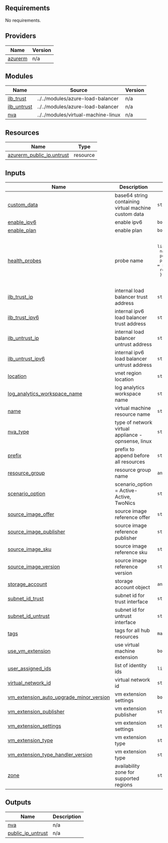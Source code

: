 

<!-- BEGIN_TF_DOCS -->
## Requirements

No requirements.

## Providers

| Name | Version |
|------|---------|
| <a name="provider_azurerm"></a> [azurerm](#provider\_azurerm) | n/a |

## Modules

| Name | Source | Version |
|------|--------|---------|
| <a name="module_ilb_trust"></a> [ilb\_trust](#module\_ilb\_trust) | ../../modules/azure-load-balancer | n/a |
| <a name="module_ilb_untrust"></a> [ilb\_untrust](#module\_ilb\_untrust) | ../../modules/azure-load-balancer | n/a |
| <a name="module_nva"></a> [nva](#module\_nva) | ../../modules/virtual-machine-linux | n/a |

## Resources

| Name | Type |
|------|------|
| [azurerm_public_ip.untrust](https://registry.terraform.io/providers/hashicorp/azurerm/latest/docs/resources/public_ip) | resource |

## Inputs

| Name | Description | Type | Default | Required |
|------|-------------|------|---------|:--------:|
| <a name="input_custom_data"></a> [custom\_data](#input\_custom\_data) | base64 string containing virtual machine custom data | `string` | `null` | no |
| <a name="input_enable_ipv6"></a> [enable\_ipv6](#input\_enable\_ipv6) | enable ipv6 | `bool` | `false` | no |
| <a name="input_enable_plan"></a> [enable\_plan](#input\_enable\_plan) | enable plan | `bool` | `false` | no |
| <a name="input_health_probes"></a> [health\_probes](#input\_health\_probes) | probe name | <pre>list(object({<br>    name         = string<br>    port         = number<br>    protocol     = string<br>    request_path = optional(string, "")<br>  }))</pre> | <pre>[<br>  {<br>    "name": "ssh",<br>    "port": 22,<br>    "protocol": "Tcp",<br>    "request_path": ""<br>  }<br>]</pre> | no |
| <a name="input_ilb_trust_ip"></a> [ilb\_trust\_ip](#input\_ilb\_trust\_ip) | internal load balancer trust address | `string` | `null` | no |
| <a name="input_ilb_trust_ipv6"></a> [ilb\_trust\_ipv6](#input\_ilb\_trust\_ipv6) | internal ipv6 load balancer trust address | `string` | `null` | no |
| <a name="input_ilb_untrust_ip"></a> [ilb\_untrust\_ip](#input\_ilb\_untrust\_ip) | internal load balancer untrust address | `string` | `null` | no |
| <a name="input_ilb_untrust_ipv6"></a> [ilb\_untrust\_ipv6](#input\_ilb\_untrust\_ipv6) | internal ipv6 load balancer untrust address | `string` | `null` | no |
| <a name="input_location"></a> [location](#input\_location) | vnet region location | `string` | n/a | yes |
| <a name="input_log_analytics_workspace_name"></a> [log\_analytics\_workspace\_name](#input\_log\_analytics\_workspace\_name) | log analytics workspace name | `string` | `null` | no |
| <a name="input_name"></a> [name](#input\_name) | virtual machine resource name | `string` | n/a | yes |
| <a name="input_nva_type"></a> [nva\_type](#input\_nva\_type) | type of network virtual appliance - opnsense, linux | `string` | `"opnsense"` | no |
| <a name="input_prefix"></a> [prefix](#input\_prefix) | prefix to append before all resources | `string` | `""` | no |
| <a name="input_resource_group"></a> [resource\_group](#input\_resource\_group) | resource group name | `any` | n/a | yes |
| <a name="input_scenario_option"></a> [scenario\_option](#input\_scenario\_option) | scenario\_option = Active-Active, TwoNics | `string` | `"TwoNics"` | no |
| <a name="input_source_image_offer"></a> [source\_image\_offer](#input\_source\_image\_offer) | source image reference offer | `string` | `"0001-com-ubuntu-server-focal"` | no |
| <a name="input_source_image_publisher"></a> [source\_image\_publisher](#input\_source\_image\_publisher) | source image reference publisher | `string` | `"Canonical"` | no |
| <a name="input_source_image_sku"></a> [source\_image\_sku](#input\_source\_image\_sku) | source image reference sku | `string` | `"20_04-lts"` | no |
| <a name="input_source_image_version"></a> [source\_image\_version](#input\_source\_image\_version) | source image reference version | `string` | `"latest"` | no |
| <a name="input_storage_account"></a> [storage\_account](#input\_storage\_account) | storage account object | `any` | `null` | no |
| <a name="input_subnet_id_trust"></a> [subnet\_id\_trust](#input\_subnet\_id\_trust) | subnet id for trust interface | `string` | n/a | yes |
| <a name="input_subnet_id_untrust"></a> [subnet\_id\_untrust](#input\_subnet\_id\_untrust) | subnet id for untrust interface | `string` | n/a | yes |
| <a name="input_tags"></a> [tags](#input\_tags) | tags for all hub resources | `map(any)` | `null` | no |
| <a name="input_use_vm_extension"></a> [use\_vm\_extension](#input\_use\_vm\_extension) | use virtual machine extension | `bool` | `false` | no |
| <a name="input_user_assigned_ids"></a> [user\_assigned\_ids](#input\_user\_assigned\_ids) | list of identity ids | `list(any)` | `[]` | no |
| <a name="input_virtual_network_id"></a> [virtual\_network\_id](#input\_virtual\_network\_id) | virtual network id | `string` | `null` | no |
| <a name="input_vm_extension_auto_upgrade_minor_version"></a> [vm\_extension\_auto\_upgrade\_minor\_version](#input\_vm\_extension\_auto\_upgrade\_minor\_version) | vm extension settings | `bool` | `true` | no |
| <a name="input_vm_extension_publisher"></a> [vm\_extension\_publisher](#input\_vm\_extension\_publisher) | vm extension publisher | `string` | `"Microsoft.OSTCExtensions"` | no |
| <a name="input_vm_extension_settings"></a> [vm\_extension\_settings](#input\_vm\_extension\_settings) | vm extension settings | `string` | `""` | no |
| <a name="input_vm_extension_type"></a> [vm\_extension\_type](#input\_vm\_extension\_type) | vm extension type | `string` | `"CustomScriptForLinux"` | no |
| <a name="input_vm_extension_type_handler_version"></a> [vm\_extension\_type\_handler\_version](#input\_vm\_extension\_type\_handler\_version) | vm extension type | `string` | `"1.5"` | no |
| <a name="input_zone"></a> [zone](#input\_zone) | availability zone for supported regions | `string` | `null` | no |

## Outputs

| Name | Description |
|------|-------------|
| <a name="output_nva"></a> [nva](#output\_nva) | n/a |
| <a name="output_public_ip_untrust"></a> [public\_ip\_untrust](#output\_public\_ip\_untrust) | n/a |
<!-- END_TF_DOCS -->
